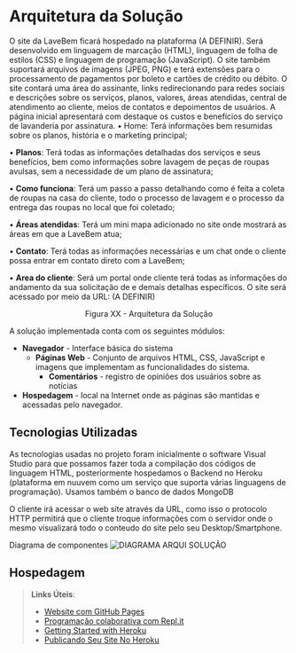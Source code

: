 # Arquitetura da Solução

O site da LaveBem ficará hospedado na plataforma (A DEFINIR). Será desenvolvido em linguagem de marcação (HTML), linguagem de folha de estilos (CSS) e linguagem de programação (JavaScript). O site também suportará arquivos de imagens (JPEG, PNG) e terá extensões para o processamento de pagamentos por boleto e cartões de crédito ou débito.
O site contará uma área do assinante, links redirecionando para redes sociais e descrições sobre os serviços, planos, valores, áreas atendidas, central de atendimento ao cliente, meios de contatos e depoimentos de usuários.
A página inicial apresentará com destaque os custos e benefícios do serviço de lavanderia por assinatura.
•	Home: Terá informações bem resumidas sobre os planos, história e o marketing principal;

• **Planos**: Terá todas as informações detalhadas dos serviços e seus benefícios, bem como informações sobre lavagem de peças de roupas avulsas, sem a necessidade de um plano de assinatura;

•	**Como funciona**: Terá um passo a passo detalhando como é feita a coleta de roupas na casa do cliente, todo o processo de lavagem e o processo da entrega das roupas no local que foi coletado;

•	**Áreas atendidas**: Terá um mini mapa adicionado no site onde mostrará as áreas em que a LaveBem atua;

•	**Contato**: Terá todas as informações necessárias e um chat onde o cliente possa entrar em contato direto com a LaveBem;

•	**Area do cliente**: Será um portal onde cliente terá todas as informações do andamento da sua solicitação de e demais detalhas específicos.
O site será acessado por meio da URL: (A DEFINIR) 


<center>Figura XX - Arquitetura da Solução</center>

A solução implementada conta com os seguintes módulos:
- **Navegador** - Interface básica do sistema  
  - **Páginas Web** - Conjunto de arquivos HTML, CSS, JavaScript e imagens que implementam as funcionalidades do sistema.
     - **Comentários** - registro de opiniões dos usuários sobre as notícias
 - **Hospedagem** - local na Internet onde as páginas são mantidas e acessadas pelo navegador. 
  
## Tecnologias Utilizadas

As tecnologias usadas no projeto foram inicialmente o software Visual Studio para que possamos fazer toda a compilação dos códigos de linguagem HTML, posteriormente hospedamos o Backend no Heroku (plataforma em nuuvem como um serviço que suporta várias linguagens de programação). Usamos também o banco de dados MongoDB

O cliente irá acessar o web site através da URL, como isso o protocolo HTTP permitirá que o cliente troque informações com o servidor onde o mesmo visualizará todo o conteudo do site pelo seu Desktop/Smartphone.



Diagrama de componentes
![DIAGRAMA ARQUI SOLUÇÃO](https://user-images.githubusercontent.com/81433012/118706422-b82dad00-b7ef-11eb-80c7-d7426a445308.png)

## Hospedagem



> **Links Úteis**:
>
> - [Website com GitHub Pages](https://pages.github.com/)
> - [Programação colaborativa com Repl.it](https://repl.it/)
> - [Getting Started with Heroku](https://devcenter.heroku.com/start)
> - [Publicando Seu Site No Heroku](http://pythonclub.com.br/publicando-seu-hello-world-no-heroku.html)
